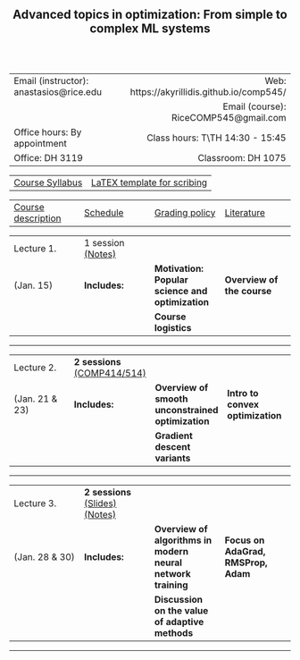 <h2 align="center"><b> Advanced topics in optimization: From simple to complex ML systems</b> </h2>

<br>
<br>

<table style="width:100%">  
  <tr>
    <td>Email (instructor): anastasios@rice.edu</td>
    <td align="right">Web: https://akyrillidis.github.io/comp545/</td> 
  </tr>
  <tr>
    <td> </td>
    <td align="right">Email (course): RiceCOMP545@gmail.com</td> 
  </tr>
  <tr>
    <td>Office hours: By appointment </td>
    <td align="right">Class hours: T\TH 14:30 - 15:45</td> 
  </tr>
  <tr>
    <td>Office: DH 3119</td>
    <td align="right">Classroom: DH 1075 </td> 
  </tr>
</table>

<table style="width:100%">  
  <tr> 
    <td align="center"><a href="./Syllabus.pdf">Course Syllabus</a></td>
    <td align="center"><a href="./scribe_template.zip">LaTEX template for scribing</a></td>
  </tr>
</table>

<table style="width:100%">  
  <col width="25%">
  <col width="25%">
  <col width="25%">
  <col width="25%">
  <tr> 
    <td align="left"><a href="http://akyrillidis.github.io/comp545/">Course description</a></td>
    <td align="left"><a href="http://akyrillidis.github.io/comp545/schedule.html">Schedule</a></td> 
    <td align="left"><a href="http://akyrillidis.github.io/comp545/grading.html">Grading policy</a></td> 
    <td align="left"><a href="http://akyrillidis.github.io/comp545/literature.html">Literature</a></td> 
  </tr>
</table>

<table style="width:100%"> 
  <col width="25%">
  <col width="25%">
  <col width="25%">
  <col width="25%">
  <tr>
    <td>Lecture 1.</td>
    <td align="left"> 1 session <a href="./Lectures/Lecture Notes 1.pdf">(Notes)</a> </td> 
    <td></td>
    <td></td>
  </tr>
  <tr>
    <td> (Jan. 15) </td>
    <td align="left"><b>Includes:</b> </td> 
    <td align="left"><b>Motivation: Popular science and optimization</b> </td>
    <td align="left"><b>Overview of the course</b> </td>
  </tr>
  <tr>
    <td></td>
    <td align="left"></td> 
    <td align="left"><b>Course logistics</b> </td>
    <td align="left"></td>
  </tr>
</table>

<hr/>

<table style="width:100%">  
  <col width="25%">
  <col width="25%">
  <col width="25%">
  <col width="25%">
  <tr>
    <td>Lecture 2.</td>
    <td align="left"><b>2 sessions</b> <a href="https://akyrillidis.github.io/comp414-514/">(COMP414/514)</a>  </td> 
    <td></td>
    <td></td>
  </tr>
  <tr>
    <td> (Jan. 21 & 23) </td>
    <td align="left"><b>Includes:</b> </td> 
    <td align="left"><b>Overview of smooth unconstrained optimization</b> </td>
    <td align="left"><b>Intro to convex optimization</b> </td>
  </tr>
  <tr>
    <td></td>
    <td align="left"></td> 
    <td align="left"><b>Gradient descent variants</b> </td>
    <td align="left"></td>
  </tr>
</table>

<hr/>

<table style="width:100%">  
  <col width="25%">
  <col width="25%">
  <col width="25%">
  <col width="25%">
  <tr>
    <td>Lecture 3.</td>
    <td align="left"><b>2 sessions</b> <a href="/Lectures/2020/Lecture 2.pdf">(Slides)</a> <a href="/Lectures/2020/Notes 2.pdf">(Notes)</a> </td> 
    <td></td>
    <td></td>
  </tr>
  <tr>
    <td> (Jan. 28 & 30) </td>
    <td align="left"><b>Includes:</b> </td> 
    <td align="left"><b>Overview of algorithms in modern neural network training</b> </td>
    <td align="left"><b>Focus on AdaGrad, RMSProp, Adam</b> </td>
  </tr>
  <tr>
    <td></td>
    <td align="left"></td> 
    <td align="left"><b>Discussion on the value of adaptive methods</b> </td>
    <td align="left"></td>
  </tr>
</table>

<hr/>

<br>
<br>
<br>
<br>
<br>
<br>
